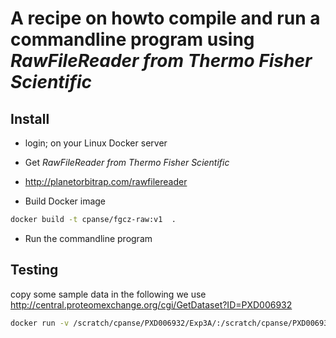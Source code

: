 # A recipe on howto compile and run a commandline program using *RawFileReader from Thermo Fisher Scientific*


## Install

- login; on your Linux Docker server

- Get *RawFileReader from Thermo Fisher Scientific*

- http://planetorbitrap.com/rawfilereader

- Build Docker image

```bash 
docker build -t cpanse/fgcz-raw:v1  .
```

- Run the commandline program


## Testing


copy some sample data in the following we use http://central.proteomexchange.org/cgi/GetDataset?ID=PXD006932

```bash
docker run -v /scratch/cpanse/PXD006932/Exp3A/:/scratch/cpanse/PXD006932/Exp3A/ -a stdin -a stdout -i -t cpanse/fgcz-raw:v1 mono /usr/local/bin/fgcz_raw.exe
```
